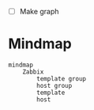 - [ ] Make graph


# Mindmap

```mermaid
mindmap
    Zabbix
        template group
        host group
        template
        host
```